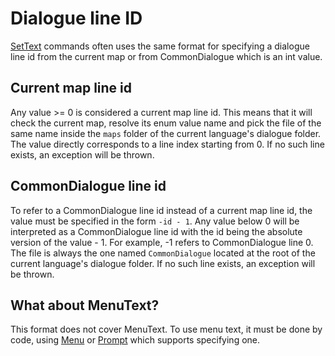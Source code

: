 # Dialogue line ID

[SetText](../SetText.md) commands often uses the same format for specifying a dialogue line id from the current map or from CommonDialogue which is an int value.

## Current map line id

Any value >= 0 is considered a current map line id. This means that it will check the current map, resolve its enum value name and pick the file of the same name inside the `maps` folder of the current language's dialogue folder. The value directly corresponds to a line index starting from 0. If no such line exists, an exception will be thrown.

## CommonDialogue line id

To refer to a CommonDialogue line id instead of a current map line id, the value must be specified in the form `-id - 1`. Any value below 0 will be interpreted as a CommonDialogue line id with the id being the absolute version of the value - 1. For example, -1 refers to CommonDialogue line 0. The file is always the one named `CommonDialogue` located at the root of the current language's dialogue folder. If no such line exists, an exception will be thrown.

## What about MenuText?

This format does not cover MenuText. To use menu text, it must be done by code, using [Menu](Individual%20commands/Menu.md) or [Prompt](Individual%20commands/Prompt.md) which supports specifying one.
